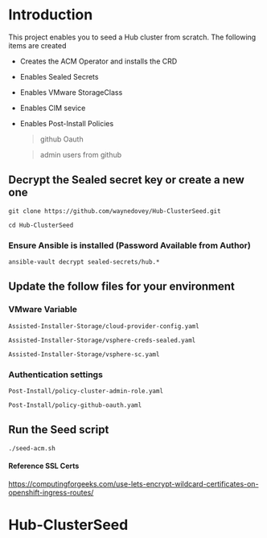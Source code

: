 # Introduction 

This project enables you to seed a Hub cluster from scratch. The following items are created

* Creates the ACM Operator and installs the CRD
* Enables Sealed Secrets
* Enables VMware StorageClass
* Enables CIM sevice
* Enables Post-Install Policies
   > github Oauth
   
   > admin users from github

## Decrypt the Sealed secret key or create a new one

```
git clone https://github.com/waynedovey/Hub-ClusterSeed.git
```

```
cd Hub-ClusterSeed
```

### Ensure Ansible is installed (Password Available from Author)

```
ansible-vault decrypt sealed-secrets/hub.*
```

## Update the follow files for your environment

### VMware Variable 

```
Assisted-Installer-Storage/cloud-provider-config.yaml
```
```
Assisted-Installer-Storage/vsphere-creds-sealed.yaml
```
```
Assisted-Installer-Storage/vsphere-sc.yaml
```

### Authentication settings 

```
Post-Install/policy-cluster-admin-role.yaml
```
```
Post-Install/policy-github-oauth.yaml
```

## Run the Seed script

```
./seed-acm.sh
```

#### Reference SSL Certs

https://computingforgeeks.com/use-lets-encrypt-wildcard-certificates-on-openshift-ingress-routes/
# Hub-ClusterSeed
